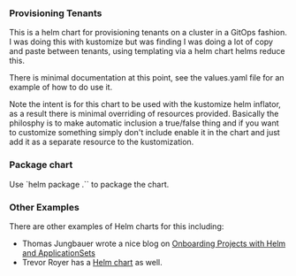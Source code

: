 ### Provisioning Tenants

This is a helm chart for provisioning tenants on a cluster in a GitOps fashion. I was doing this with kustomize but
was finding I was doing a lot of copy and paste between tenants, using templating via a helm chart helms reduce this.

There is minimal documentation at this point, see the values.yaml file for an example of how to do use it.

Note the intent is for this chart to be used with the kustomize helm inflator, as a result there is minimal
overriding of resources provided. Basically the philosphy is to make automatic inclusion a true/false thing
and if you want to customize something simply don't include enable it in the chart and just add it as a
separate resource to the kustomization.

### Package chart

Use `helm package .`` to package the chart.

### Other Examples

There are other examples of Helm charts for this including:

* Thomas Jungbauer wrote a nice blog on [Onboarding Projects with Helm and ApplicationSets](https://cloud.redhat.com/blog/project-onboarding-using-gitops-and-helm)
* Trevor Royer has a [Helm chart](https://github.com/strangiato/helm-charts/tree/main/charts/gitops-tenant) as well.
